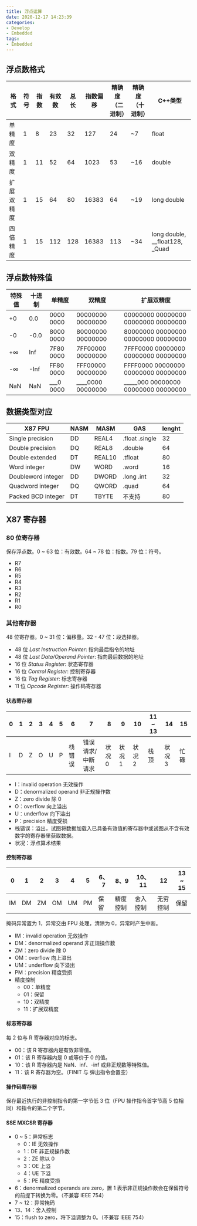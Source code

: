 ```yaml
---
title: 浮点运算
date: 2020-12-17 14:23:39
categories:
- Develop
- Embedded
tags:
- Embedded
---
```

## 浮点数格式
|格式|符号|指数|有效数|总长|指数偏移|精确度（二进制）|精确度（十进制）|C++类型|
|---|---|---|---|---|---|---|---|---|
|单精度|1|8|23|32|127|24|~7|float|
|双精度|1|11|52|64|1023|53|~16|double|
|扩展双精度|1|15|64|80|16383|64|~19|long double|
|四倍精度|1|15|112|128|16383|113|~34|long double, __float128, _Quad|

<!--more-->

## 浮点数特殊值
|特殊值|十进制|单精度|双精度|扩展双精度|
|---|---|---|---|---|
|+0|0.0|0000 0000|00000000 00000000|00000000 00000000 00000000 00000000|
|-0|-0.0|8000 0000|80000000 00000000|80000000 00000000 00000000 00000000|
|+∞|Inf|7F80 0000|7FF00000 00000000|7FFF0000 00000000 00000000 00000000|
|-∞|-Inf|FF80 0000|FFF00000 00000000|FFFF0000 00000000 00000000 00000000|
|NaN|NaN|___0 0000|____0000 00000000|_____000 00000000 00000000 00000000|

## 数据类型对应
|X87 FPU|NASM|MASM|GAS|lenght|
|---|---|---|---|---|
|Single precision|DD|REAL4|.float .single|32|
|Double precision|DQ|REAL8|.double|64|
|Double extended|DT|REAL10|.tfloat|80|
|Word integer|DW|WORD|.word|16|
|Doubleword integer|DD|DWORD|.long .int|32|
|Quadword integer|DQ|QWORD|.quad|64|
|Packed BCD integer|DT|TBYTE|不支持|80|

## X87 寄存器

### 80 位寄存器
保存浮点数。0 ~ 63 位：有效数。64 ~ 78 位：指数。79 位：符号。

- R7
- R6
- R5
- R4
- R3
- R2
- R1
- R0

### 其他寄存器
48 位寄存器。0 ~ 31 位：偏移量。32 - 47 位：段选择器。

- 48 位 *Last Instruction Pointer*: 指向最后指令的地址
- 48 位 *Last Data/Operand Pointer*: 指向最后数据的地址
- 16 位 *Status Register*: 状态寄存器
- 16 位 *Control Register*: 控制寄存器
- 16 位 *Tag Register*: 标志寄存器
- 11 位 *Opcode Register*: 操作码寄存器

#### 状态寄存器
|0|1|2|3|4|5|6|7|8|9|10|11 ~ 13|14|15|
|---|---|---|---|---|---|---|---|---|---|---|---|---|---|
|I|D|Z|O|U|P|栈错误|错误请求/中断请求|状况0|状况1|状况2|栈顶|状况3|忙碌|

- I：invalid operation 无效操作
- D：denormalized operand 非正规操作数
- Z：zero divide 除 0
- O：overflow 向上溢出
- U：underflow 向下溢出
- P：precision 精度受损
- 栈错误：溢出，试图将数据加载入已具备有效值的寄存器中或试图从不含有效数字的寄存器里获取数据。
- 状况：浮点算术结果

#### 控制寄存器
|0|1|2|3|4|5|6、7|8、9|10、11|12|13 ~ 15|
|---|---|---|---|---|---|---|---|---|---|---|
|IM|DM|ZM|OM|UM|PM|保留|精度控制|舍入控制|无穷控制|保留|

掩码异常置为 1，异常交由 FPU 处理，清除为 0，异常时产生中断。

- IM：invalid operation 无效操作
- DM：denormalized operand 非正规操作数
- ZM：zero divide 除 0
- OM：overflow 向上溢出
- UM：underflow 向下溢出
- PM：precision 精度受损
- 精度控制
  - 00：单精度
  - 01：保留
  - 10：双精度
  - 11：扩展双精度

#### 标志寄存器
每 2 位与 R 寄存器对应的标志。

- 00：该 R 寄存器内是有效非零值。
- 01：该 R 寄存器内是 0 或等价于 0 的值。
- 10：该 R 寄存器内是 NaN、inf、-inf 或非正规数等特殊值。
- 11：该 R 寄存器为空。（FINIT 与 弹出指令会置空）

#### 操作码寄存器
保存最近执行的非控制指令的第一字节低 3 位（FPU 操作指令首字节高 5 位相同）和指令的第二个字节。

#### SSE MXCSR 寄存器
- 0 ~ 5：异常标志
  - 0：IE 无效操作
  - 1：DE 非正规操作数
  - 2：ZE 除以 0
  - 3：OE 上溢
  - 4：UE 下溢
  - 5：PE 精度受损
- 6：denormalized operands are zero，置 1 表示非正规操作数会在保留符号的前提下转换为零。（不兼容 IEEE 754）
- 7 ~ 12：异常掩码
- 13、14：舍入控制
- 15：flush to zero，将下溢调整为 0。（不兼容 IEEE 754）
  